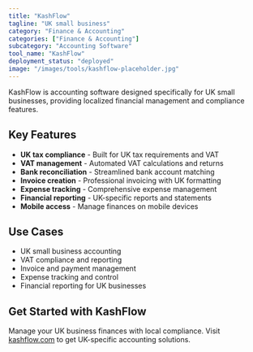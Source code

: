 ```yaml
---
title: "KashFlow"
tagline: "UK small business"
category: "Finance & Accounting"
categories: ["Finance & Accounting"]
subcategory: "Accounting Software"
tool_name: "KashFlow"
deployment_status: "deployed"
image: "/images/tools/kashflow-placeholder.jpg"
---
```

KashFlow is accounting software designed specifically for UK small businesses, providing localized financial management and compliance features.

## Key Features

- **UK tax compliance** - Built for UK tax requirements and VAT
- **VAT management** - Automated VAT calculations and returns
- **Bank reconciliation** - Streamlined bank account matching
- **Invoice creation** - Professional invoicing with UK formatting
- **Expense tracking** - Comprehensive expense management
- **Financial reporting** - UK-specific reports and statements
- **Mobile access** - Manage finances on mobile devices

## Use Cases

- UK small business accounting
- VAT compliance and reporting
- Invoice and payment management
- Expense tracking and control
- Financial reporting for UK businesses

## Get Started with KashFlow

Manage your UK business finances with local compliance. Visit [kashflow.com](https://www.kashflow.com) to get UK-specific accounting solutions.